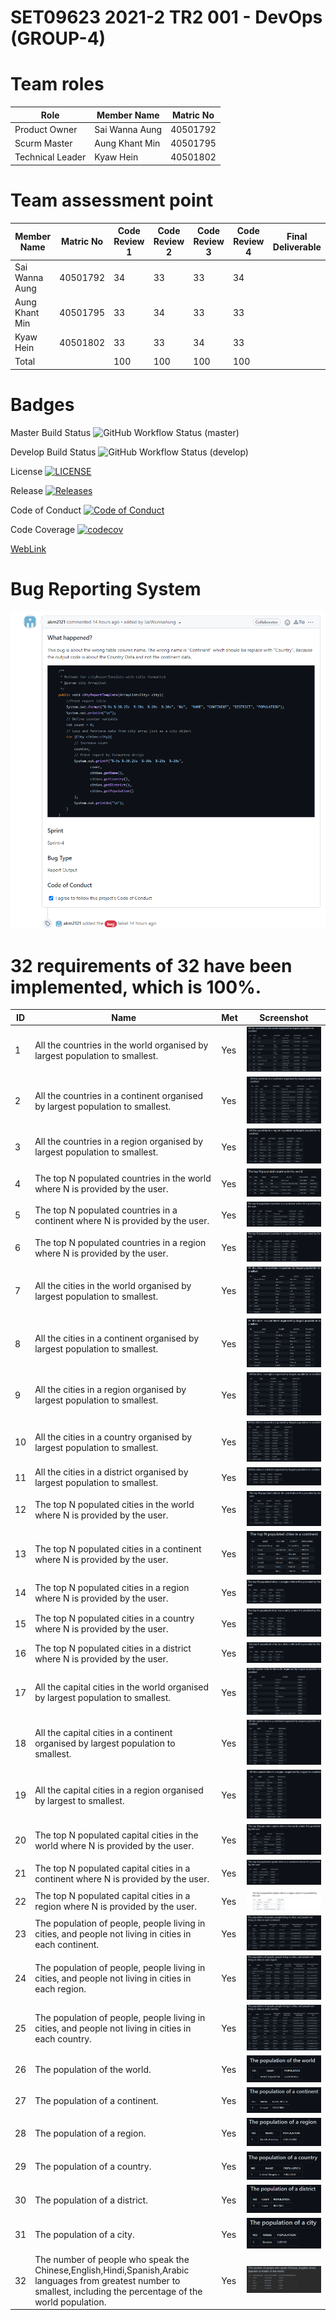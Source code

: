 <h1>SET09623 2021-2 TR2 001 - DevOps (GROUP-4)</h1> 

# Team roles

| Role       | Member Name    | Matric No |
|------------------|----------------|----------------------|
| Product Owner    | Sai Wanna Aung | 40501792             |
| Scurm Master     | Aung Khant Min | 40501795             |
| Technical Leader | Kyaw Hein      | 40501802             |

# Team assessment point
| Member Name    |Matric No      | Code Review 1 | Code Review 2 | Code Review 3 | Code Review 4 | Final Deliverable |
|----------------|------|---------------|---------------|---------------|---------------|-------------------|
| Sai Wanna Aung |40501792   | 34            | 33            | 33            | 34            |  |
| Aung Khant Min |40501795    | 33            | 34            | 33            | 33            |  |
| Kyaw Hein      |40501802   | 33            | 33            | 34            | 33            |  |
| Total          |           | 100           | 100           | 100              | 100           |  |

# Badges
Master Build Status ![GitHub Workflow Status (master)](https://img.shields.io/github/workflow/status/SaiWunnaAung/group4/A%20workflow%20for%20my%20Group4%20App/master)

Develop Build Status ![GitHub Workflow Status (develop)](https://img.shields.io/github/workflow/status/SaiWunnaAung/group4/A%20workflow%20for%20my%20Group4%20App/develop)

License [![LICENSE](https://img.shields.io/github/license/SaiWunnaAung/group4.svg?style=flat-square)](https://github.com/SaiWunnaAung/group4/blob/master/LICENSE)

Release [![Releases](https://img.shields.io/github/release/SaiWunnaAung/group4/all.svg?style=flat-square)](https://github.com/SaiWunnaAung/group4/releases)

Code of Conduct [![Code of Conduct](https://img.shields.io/badge/code%20of-conduct-ff69b4.svg?style=flat)](https://github.com/SaiWunnaAung/group4/blob/master/CODE_OF_CONDUCT.md)

Code Coverage [![codecov](https://codecov.io/gh/SaiWunnaAung/group4/branch/master/graph/badge.svg?token=GR5UHCYCPW)](https://codecov.io/gh/SaiWunnaAung/group4)

<a href="ttps://devopsgroup4.azurewebsites.net" target="_blank">WebLink</a>
# Bug Reporting System 
![](screenshot/bug_reporting.PNG)

# 32 requirements of 32 have been implemented, which is 100%.
| ID | Name                                                                                                                                                                  | Met | Screenshot                                 |
| --- |-----------------------------------------------------------------------------------------------------------------------------------------------------------------------| --- |--------------------------------------------|
| 1 | All the countries in the world organised by largest population to smallest.                                                                                           | Yes | ![](screenshot/CountryReportOne.PNG)       |
| 2 | All the countries in a continent organised by largest population to smallest.                                                                                         | Yes | ![](screenshot/CountryReportTwo.PNG)       |
| 3 | All the countries in a region organised by largest population to smallest.                                                                                            | Yes | ![](screenshot/CountryReportThree.PNG)     |
| 4 | The top N populated countries in the world where N is provided by the user.                                                                                           | Yes | ![](screenshot/CountryReportFour.PNG)      |
| 5 | The top N populated countries in a continent where N is provided by the user.                                                                                         | Yes | ![](screenshot/CountryReportFive.PNG)      |
| 6 | The top N populated countries in a region where N is provided by the user.                                                                                            | Yes | ![](screenshot/CountryReportSix.PNG)       |
| 7 | All the cities in the world organised by largest population to smallest.                                                                                              | Yes | ![](screenshot/CityReportOne.PNG)          |
| 8 | All the cities in a continent organised by largest population to smallest.                                                                                            | Yes | ![](screenshot/CityReportTwo.PNG)          |
| 9 | All the cities in a region organised by largest population to smallest.                                                                                               | Yes | ![](screenshot/CityReportThree.PNG)        |
| 10 | All the cities in a country organised by largest population to smallest.                                                                                              | Yes | ![](screenshot/CityReportFour.PNG)         |
| 11 | All the cities in a district organised by largest population to smallest.                                                                                             | Yes | ![](screenshot/CityReportFive.PNG)         |
| 12 | The top N populated cities in the world where N is provided by the user.                                                                                              | Yes | ![](screenshot/CityReportSix.PNG)          |
| 13 | The top N populated cities in a continent where N is provided by the user.                                                                                            | Yes | ![](screenshot/CityReportSeven.PNG)        |
| 14 | The top N populated cities in a region where N is provided by the user.                                                                                               | Yes | ![](screenshot/CityReportEight.PNG)        |
| 15 | The top N populated cities in a country where N is provided by the user.                                                                                              | Yes | ![](screenshot/CityrReportNine.PNG)        |
| 16 | The top N populated cities in a district where N is provided by the user.                                                                                             | Yes | ![](screenshot/CityReportTen.PNG)          |
| 17 | All the capital cities in the world organised by largest population to smallest.                                                                                      | Yes | ![](screenshot/CapitalCityReportOne.PNG)   |
| 18 | All the capital cities in a continent organised by largest population to smallest.                                                                                    | Yes | ![](screenshot/CapitalCityReportTwo.PNG)   |
| 19 | All the capital cities in a region organised by largest to smallest.                                                                                                  | Yes | ![](screenshot/CapitalCityReportThree.PNG) |
| 20 | The top N populated capital cities in the world where N is provided by the user.                                                                                      | Yes | ![](screenshot/CapitalCityReportFour.PNG)  |
| 21 | The top N populated capital cities in a continent where N is provided by the user.                                                                                    | Yes | ![](screenshot/CapitalCityReportFive.PNG)  |
| 22 | The top N populated capital cities in a region where N is provided by the user.                                                                                       | Yes | ![](screenshot/CapitalCityReportSix.PNG)   |
| 23 | The population of people, people living in cities, and people not living in cities in each continent.                                                                 | Yes | ![](screenshot/PopulationReportOne.PNG)    |
| 24 | The population of people, people living in cities, and people not living in cities in each region.                                                                    | Yes | ![](screenshot/PopulationReportTwo.PNG)    |
| 25 | The population of people, people living in cities, and people not living in cities in each country.                                                                   | Yes | ![](screenshot/PopulationReportThree.PNG)  |
| 26 | The population of the world.                                                                                                                                          | Yes | ![](screenshot/AdditionalReportOne.PNG)    |
| 27 | The population of a continent.                                                                                                                                        | Yes | ![](screenshot/AdditionalReportTwo.PNG)    |
| 28 | The population of a region.                                                                                                                                           | Yes | ![](screenshot/AdditionalReportThree.PNG)  |
| 29 | The population of a country.                                                                                                                                          | Yes | ![](screenshot/AdditionalReportFour.PNG)   |
| 30 | The population of a district.                                                                                                                                         | Yes | ![](screenshot/AdditionalReportFive.PNG)   |
| 31 | The population of a city.                                                                                                                                             | Yes | ![](screenshot/AdditionalReportSix.PNG)    |
| 32 | The number of people who speak the Chinese,English,Hindi,Spanish,Arabic languages from greatest number to smallest, including the percentage of the world population. | Yes | ![](screenshot/AdditionalReportSeven.PNG)  |

